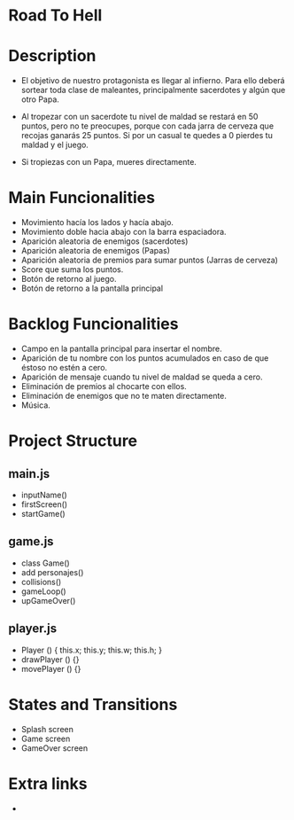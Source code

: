 # Road To Hell

# Description
- El objetivo de nuestro protagonista es llegar al infierno. Para ello deberá sortear toda clase de maleantes, principalmente sacerdotes y algún que otro Papa. 

- Al tropezar con un sacerdote tu nivel de maldad se restará en 50 puntos, pero no te preocupes, porque con cada jarra de cerveza que recojas ganarás 25 puntos. Si por un casual te quedes a 0 pierdes tu maldad y el juego.

- Si tropiezas con un Papa, mueres directamente.


# Main Funcionalities
- Movimiento hacía los lados y hacía abajo.
- Movimiento doble hacia abajo con la barra espaciadora.
- Aparición aleatoria de enemigos (sacerdotes)
- Aparición aleatoria de enemigos (Papas)
- Aparición aleatoria de premios para sumar puntos (Jarras de cerveza)
- Score que suma los puntos.
- Botón de retorno al juego.
- Botón de retorno a la pantalla principal

# Backlog Funcionalities
- Campo en la pantalla principal para insertar el nombre.
- Aparición de tu nombre con los puntos acumulados en caso de que éstoso no estén a cero.
- Aparición de mensaje cuando tu nivel de maldad se queda a cero.
- Eliminación de premios al chocarte con ellos.
- Eliminación de enemigos que no te maten directamente.
- Música.

# Project Structure
## main.js
- inputName()
- firstScreen()
- startGame()

## game.js
- class Game() 
- add personajes()
- collisions()
- gameLoop()
- upGameOver() 

## player.js
- Player () { this.x; this.y; this.w; this.h; }
- drawPlayer () {}
- movePlayer () {}


# States and Transitions
- Splash screen
- Game screen
- GameOver screen

# Extra links
-

